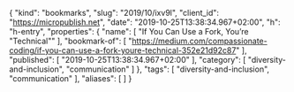 {
  "kind": "bookmarks",
  "slug": "2019/10/ixv9l",
  "client_id": "https://micropublish.net",
  "date": "2019-10-25T13:38:34.967+02:00",
  "h": "h-entry",
  "properties": {
    "name": [
      "If You Can Use a Fork, You’re \"Technical\""
    ],
    "bookmark-of": [
      "https://medium.com/compassionate-coding/if-you-can-use-a-fork-youre-technical-352e21d92c87"
    ],
    "published": [
      "2019-10-25T13:38:34.967+02:00"
    ],
    "category": [
      "diversity-and-inclusion",
      "communication"
    ]
  },
  "tags": [
    "diversity-and-inclusion",
    "communication"
  ],
  "aliases": [
  ]
}
